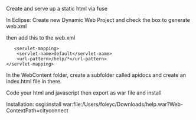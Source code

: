 Create and serve up a static html via fuse

In Eclipse:
Create new Dynamic Web Project and check the box to generate web.xml

then add this to the web.xml

       <servlet-mapping>
		<servlet-name>default</servlet-name>
		<url-pattern>/help/*</url-pattern>
	</servlet-mapping>
</web-app>

In the WebContent folder, create a subfolder called apidocs and create an index.html file in there.

Code your html and javascript
then export as war file and install

Installation:
osgi:install war:file:/Users/foleyc/Downloads/help.war?Web-ContextPath=cityconnect

